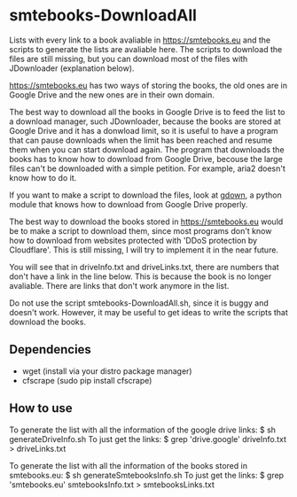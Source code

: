# smtebooks-DownloadAll

Lists with every link to a book avaliable in https://smtebooks.eu and the scripts to generate the lists are avaliable here. The scripts to download the files are still missing, but you can download most of the files with JDownloader (explanation below).

https://smtebooks.eu has two ways of storing the books, the old ones are in Google Drive and the new ones are in their own domain. 

The best way to download all the books in Google Drive is to feed the list to a download manager, such JDownloader, because the books are stored at Google Drive and it has a donwload limit, so it is useful to have a program that can pause downloads when the limit has been reached and resume them when you can start download again. The program that downloads the books has to know how to download from Google Drive, becouse the large files can't be downloaded with a simple petition. For example, aria2 doesn't know how to do it.

If you want to make a script to download the files, look at [gdown](https://github.com/wkentaro/gdown), a python module that knows how to download from Google Drive properly.

The best way to download the books stored in https://smtebooks.eu would be to make a script to download them, since most programs don't know how to download from websites protected with 'DDoS protection by Cloudflare'. This is still missing, I will try to implement it in the near future. 

You will see that in driveInfo.txt and driveLinks.txt, there are numbers that don't have a link in the line below. This is because the book is no longer avaliable. There are links that don't work anymore in the list.

Do not use the script smtebooks-DownloadAll.sh, since it is buggy and doesn't work. However, it may be useful to get ideas to write the scripts that download the books.

## Dependencies
- wget (install via your distro package manager)
- cfscrape (sudo pip install cfscrape)

## How to use
To generate the list with all the information of the google drive links:
    $ sh generateDriveInfo.sh
To just get the links:
    $ grep 'drive.google' driveInfo.txt > driveLinks.txt

To generate the list with all the information of the books stored in smtebooks.eu:
    $ sh generateSmtebooksInfo.sh
To just get the links:
    $ grep 'smtebooks.eu' smtebooksInfo.txt > smtebooksLinks.txt
